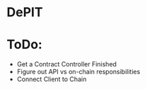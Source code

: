 # DePIT

# ToDo:

* Get a Contract Controller Finished
* Figure out API vs on-chain responsibilities
* Connect Client to Chain
